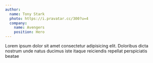 ```yaml
---
author:
  name: Tony Stark
  photo: https://i.pravatar.cc/300?u=4
  company:
    name: Avengers
    position: Hero
---
```


Lorem ipsum dolor sit amet consectetur adipisicing elit. Doloribus dicta nostrum unde natus ducimus iste itaque reiciendis repellat perspiciatis beatae
